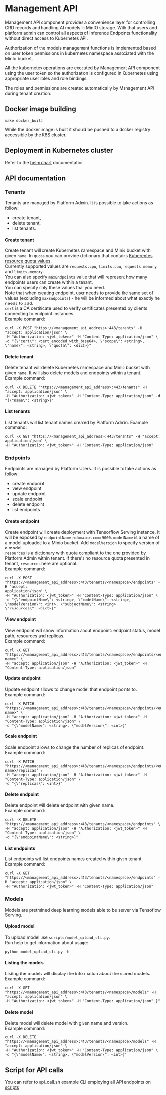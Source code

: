 # Management API

Management API component provides a convenience layer for controlling CRD records and handling AI models in MinIO storage.
With that users and platform admin can control all aspects of Inference Endpoints functionality without direct access
to Kubernetes API. 

Authorization of the models management functions is implemented based on user token permissions in kubernetes namespace 
associated with the MinIo bucket.
 
All the kubernetes operations are executed by Management API component using the user token so the authorization 
is configured in Kubernetes using appropriate user roles and role bindings. 

The roles and permissions are created automatically by Management API during tenant creation. 


## Docker image building

```
make docker_build
```
While the docker image is built it should be pushed to a docker registry accessible by the K8S cluster.

## Deployment in Kubernetes cluster

Refer to the [helm chart](../helm-deployment/management-api-subchart) documentation. 


## API documentation

### Tenants
Tenants are managed by Platform Admin. It is possible to take actions as follow:
* create tenant,
* delete tenant,
* list tenants.

#### Create tenant
Create tenant will create Kubernetes namespace and Minio bucket with given `name`. In `quota` you 
can provide dictionary that contains
[Kuberentes resource quota values](https://kubernetes.io/docs/concepts/policy/resource-quotas/).  
Currently supported values are `requests.cpu`, `limits.cpu`, `requests.memory` and `limits.memory`.  
You can also specify `maxEndpoints` value that will represent how many endpoints users can create 
within a tenant.     
You can specify only these values that you need.    
Note that when creating endpoint, user needs 
to provide the same set of values (excluding `maxEndpoints`) - he will be informed about what exactly 
he needs to add.  
`cert` is a CA certificate used to verify certificates presented by clients connecting to endpoint instances.   
Example command:
```
curl -X POST "https://<management_api_address>:443/tenants" -H "accept: application/json" \
-H "Authorization: <jwt_token>" -H "Content-Type: application/json" \
-d "{\"cert\": <cert_encoded_with_base64>, \"scope\": <string>, \"name\": <string>, \"quota\": <dict>}"
```

#### Delete tenant
Delete tenant will delete Kubernetes namespace and Minio bucket with given `name`. 
It will also delete models and endpoints within a tenant.  
Example command:
```
curl -X DELETE "https://<management_api_address>:443/tenants" -H "accept: application/json" \
-H "Authorization: <jwt_token>" -H "Content-Type: application/json" -d "{\"name\": <string>}"
```

#### List tenants
List tenants will list tenant names created by Platform Admin.
Example command:  
```
curl -X GET "https://<management_api_address>:443/tenants" -H "accept: application/json" \
-H "Authorization: <jwt_token>" -H "Content-Type: application/json"
```

### Endpoints
Endpoints are managed by Platform Users. It is possible to take actions as follow:
* create endpoint
* view endpoint
* update endpoint
* scale endpoint
* delete endpoint
* list endpoints

#### Create endpoint
Create endpoint will create deployment with Tensorflow Serving instance. It will be exposed by 
`endpointName.<domain>.com:9000`. `modelName` is a name of a model uploaded to a Minio bucket.
Add `modelVersion` to specify version of a model.   
`resources` is a dictionary with quota compliant to the one provided by Platform Admin within tenant. 
If there's no resource quota presented in tenant, `resources` here are optional.  
Example command:
```
curl -X POST "https://<management_api_address>:443/tenants/<namespace>/endpoints" -H "accept: 
application/json" \
-H "Authorization: <jwt_token>" -H "Content-Type: application/json" \
-d "{\"endpointName\": <string>, \"modelName\": <string>, \"modelVersion\": <int>, \"subjectName\": <string>
\"resources\": <dict>}"
```

#### View endpoint
View endpoint will show information about endpoint: endpoint status, model path, resources and replicas.  
Example command:
```
curl -X GET "https://<management_api_address>:443/tenants/<namespace>/endpoints/<endpoint-name>" \
-H "accept: application/json" -H "Authorization: <jwt_token>" -H "Content-Type: application/json"
```

#### Update endpoint
Update endpoint allows to change model that endpoint points to.  
Example command:
```
curl -X PATCH "https://<management_api_address>:443/tenants/<namespace>/endpoints/<endpoint-name>" \
-H "accept: application/json" -H "Authorization: <jwt_token>" -H "Content-Type: application/json" \
-d "{\"modelName\": <string>, \"modelVersion\": <int>}"
```
#### Scale endpoint
Scale endpoint allows to change the number of replicas of endpoint.  
Example command:
```
curl -X PATCH "https://<management_api_address>:443/tenants/<namespace>/endpoints/<endpoint-name>/replicas" \
-H "accept: application/json" -H "Authorization: <jwt_token>" -H "Content-Type: application/json" \
-d "{\"replicas\": <int>}"
```
#### Delete endpoint
Delete endpoint will delete endpoint with given name.  
Example command:
```
curl -X DELETE "https://<management_api_address>:443/tenants/<namespace>/endpoints" \
-H "accept: application/json" -H "Authorization: <jwt_token>" -H "Content-Type: application/json" \
-d "{\"endpointName\": <string>}"
``` 
#### List endpoints
List endpoints will list endpoints names created within given tenant.  
Example command:
```
curl -X GET "https://<management_api_address>:443/tenants/<namespace>/endpoints" -H "accept: application/json" \
-H "Authorization: <jwt_token>" -H "Content-Type: application/json"
```

### Models 
Models are pretrained deep learning models able to be server via Tensoflow Serving.

#### Upload model
To upload model use `scripts/model_upload_cli.py`.  
Run help to get information about usage:
```
python model_upload_cli.py -h
```

#### Listing the models
Listing the models will display the information about the stored models. 
Example command:

```
curl -X GET "https://<management_api_address>:443/tenants/<namespace>/models" -H "accept: application/json" \
-H "Authorization: <jwt_token>" -H "Content-Type: application/json" }"
```

#### Delete model
Delete model will delete model with given name and version.  
Example command:

```
curl -X DELETE "https://<management_api_address>:443/tenants/<namespace>/models" -H "accept: application/json" \
-H "Authorization: <jwt_token>" -H "Content-Type: application/json" \
-d "{\"modelName\": <string>, \"modelVersion\": <int>}"
```

## Script for API calls

You can refer to api_call.sh example CLI employing all API endpoints on [scripts](../scripts/)